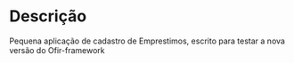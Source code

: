 # Descrição
Pequena aplicação de cadastro de Emprestimos, escrito para testar a nova versão do Ofir-framework
